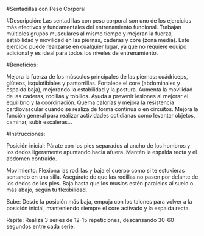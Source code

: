 #Sentadillas con Peso Corporal

#Descripción:
 Las sentadillas con peso corporal son uno de los ejercicios más efectivos y fundamentales del entrenamiento funcional. Trabajan múltiples grupos musculares al mismo tiempo y mejoran la fuerza, estabilidad y movilidad en las piernas, caderas y core (zona media). Este ejercicio puede realizarse en cualquier lugar, ya que no requiere equipo adicional y es ideal para todos los niveles de entrenamiento.

#Beneficios:

Mejora la fuerza de los músculos principales de las piernas: cuádriceps, glúteos, isquiotibiales y pantorrillas.
Fortalece el core (abdominales y espalda baja), mejorando la estabilidad y la postura.
Aumenta la movilidad de las caderas, rodillas y tobillos.
Ayuda a prevenir lesiones al mejorar el equilibrio y la coordinación.
Quema calorías y mejora la resistencia cardiovascular cuando se realiza de forma continua o en circuitos.
Mejora la función general para realizar actividades cotidianas como levantar objetos, caminar, subir escaleras...

#Instrucciones:

Posición inicial: Párate con los pies separados al ancho de los hombros y los dedos ligeramente apuntando hacia afuera. Mantén la espalda recta y el abdomen contraído.

Movimiento: Flexiona las rodillas y baja el cuerpo como si te estuvieras sentando en una silla. Asegúrate de que las rodillas no pasen por delante de los dedos de los pies. Baja hasta que los muslos estén paralelos al suelo o más abajo, según tu flexibilidad.

Sube: Desde la posición más baja, empuja con los talones para volver a la posición inicial, manteniendo siempre el core activado y la espalda recta.

Repite: Realiza 3 series de 12-15 repeticiones, descansando 30-60 segundos entre cada serie.
